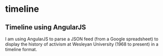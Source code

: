 timeline
========

## Timeline using AngularJS

I am using AngularJS to parse a JSON feed (from a Google spreadsheet) to display the history of activism at Wesleyan University (1968 to present) in a timeline format. 

